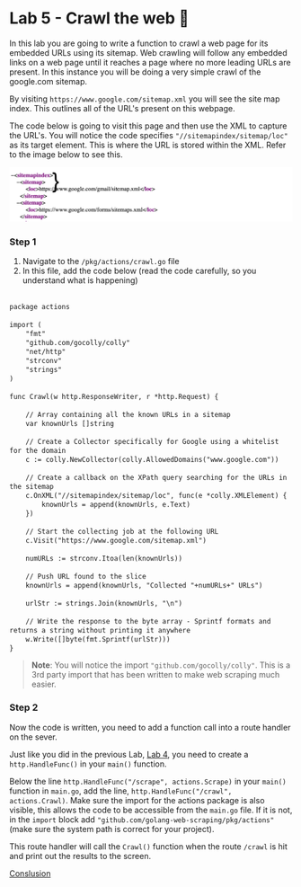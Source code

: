 # Lab 5 - Crawl the web :bug:

In this lab you are going to write a function to crawl a web page for its embedded URLs using its sitemap. Web crawling will follow any embedded links on a web page until it reaches a page where no more leading URLs are present. In this instance you will be doing a very simple crawl of the google.com sitemap.

By visiting `https://www.google.com/sitemap.xml` you will see the site map index. This outlines all of the URL's present on this webpage.

The code below is going to visit this page and then use the XML to capture the URL's. You will notice the code specifies `"//sitemapindex/sitemap/loc"` as its target element. This is where the URL is stored within the XML. Refer to the image below to see this.

![SiteMapIndex](../images/SiteMapIndex.png)

### Step 1

1. Navigate to the `/pkg/actions/crawl.go` file
2. In this file, add the code below (read the code carefully, so you understand what is happening)

```golang

package actions

import (
	"fmt"
	"github.com/gocolly/colly"
	"net/http"
	"strconv"
	"strings"
)

func Crawl(w http.ResponseWriter, r *http.Request) {

	// Array containing all the known URLs in a sitemap
	var knownUrls []string

	// Create a Collector specifically for Google using a whitelist for the domain
	c := colly.NewCollector(colly.AllowedDomains("www.google.com"))

	// Create a callback on the XPath query searching for the URLs in the sitemap
	c.OnXML("//sitemapindex/sitemap/loc", func(e *colly.XMLElement) {
		knownUrls = append(knownUrls, e.Text)
	})

	// Start the collecting job at the following URL
	c.Visit("https://www.google.com/sitemap.xml")

	numURLs := strconv.Itoa(len(knownUrls))

	// Push URL found to the slice
	knownUrls = append(knownUrls, "Collected "+numURLs+" URLs")

	urlStr := strings.Join(knownUrls, "\n")

	// Write the response to the byte array - Sprintf formats and returns a string without printing it anywhere
	w.Write([]byte(fmt.Sprintf(urlStr)))
}

```

> **Note**: You will notice the import `"github.com/gocolly/colly"`. This is a 3rd party import that has been written to make web scraping much easier.

### Step 2

Now the code is written, you need to add a function call into a route handler on the sever.

Just like you did in the previous Lab, [Lab 4](./lab-4.md), you need to create a `http.HandleFunc()` in your `main()` function.

Below the line `http.HandleFunc("/scrape", actions.Scrape)` in your `main()` function in `main.go`, add the line, `http.HandleFunc("/crawl", actions.Crawl)`. Make sure the import for the actions package is also visible, this allows the code to be accessible from the `main.go` file. If it is not, in the `import` block  add `"github.com/golang-web-scraping/pkg/actions"` (make sure the system path is correct for your project).

This route handler will call the `Crawl()` function when the route `/crawl` is hit and print out the results to the screen.

[Conslusion](./conslusion.md)